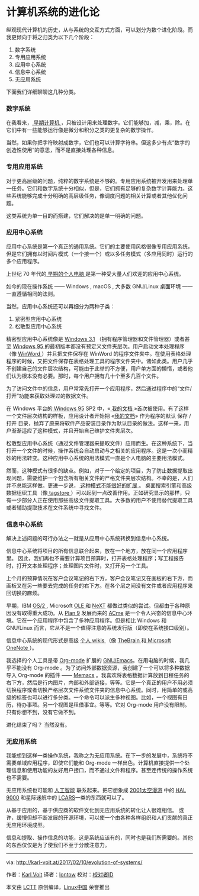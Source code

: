 计算机系统的进化论
======
纵观现代计算机的历史，从与系统的交互方式方面，可以划分为数个进化阶段。而我更倾向于将之归类为以下几个阶段：

1.  数字系统
2.  专用应用系统
3.  应用中心系统
4.  信息中心系统
5.  无应用系统



下面我们详细聊聊这几种分类。

### 数字系统

在我看来，[ 早期计算机 ][1]，只被设计用来处理数字。它们能够加，减，乘，除。在它们中有一些能够运行像是微分和积分之类的更复杂的数学操作。

当然，如果你把字符映射成数字，它们也可以计算字符串。但这多少有点“数字的创造性使用”的意思，而不是直接处理各种信息。

### 专用应用系统

对于更高层级的问题，纯粹的数字系统是不够的。专用应用系统被开发用来处理单一任务。它们和数字系统十分相似，但是，它们拥有足够的复杂数字计算能力。这些系统能够完成十分明确的高层级任务，像调度问题的相关计算或者其他优化问题。

这类系统为单一目的而搭建，它们解决的是单一明确的问题。

### 应用中心系统

应用中心系统是第一个真正的通用系统。它们的主要使用风格很像专用应用系统，但是它们拥有以时间片模式（一个接一个）或以多任务模式（多应用同时）运行的多个应用程序。

上世纪 70 年代的[ 早期的个人电脑 ][3]是第一种受大量人们欢迎的应用中心系统。

如今的现在操作系统 —— Windows , macOS , 大多数 GNU/Linux 桌面环境 —— 一直遵循相同的法则。

当然，应用中心系统还可以再细分为两种子类：

1.  紧密型应用中心系统
2.  松散型应用中心系统



精密型应用中心系统像是  [Windows 3.1][4] （拥有程序管理器和文件管理器）或者甚至 [ Windows 95 ][5] 的最初版本都没有预定义文件夹层次。用户启动文本处理程序（像 [ WinWord ][6]）并且把文件保存在 WinWord 的程序文件夹中。在使用表格处理程序的时候，又把文件保存在表格处理工具的程序文件夹中。诸如此类。用户几乎不创建自己的文件层次结构，可能由于此举的不方便，用户单方面的懒惰，或者他们认为根本没有必要。那时，每个用户拥有几十个至多几百个文件。

为了访问文件中的信息，用户常常先打开一个应用程序，然后通过程序中的“文件/打开”功能来获取处理过的数据文件。

 在 Windows 平台的[ Windows 95][5] SP2 中，«[ 我的文档 ][7]»首次被使用。有了这样一个文件层次结构的样板，应用设计者开始把  «[我的文档][7]» 作为程序的默认 保存 / 打开 目录，抛弃了原来将软件产品安装目录作为默认目录的做法。这样一来，用户渐渐适应了这种模式，并且开始自己维护文件夹层次。
 
 松散型应用中心系统（通过文件管理器来提取文件）应用而生。在这种系统下，当打开一个文件的时候，操作系统会自动启动与之相关的应用程序。这是一次小而精妙的用法转变。这种应用中心系统的用法模式一直是个人电脑的主要用法模式。
 
 然而，这种模式有很多的缺点。例如，对于一个给定的项目，为了防止数据提取出现问题，需要维护一个包含所有相关文件的严格文件夹层次结构。不幸的是，人们并不总能这样做。更进一步说，[ 这种模式不能很好的扩展 ][8]。 桌面搜索引擎和高级数据组织工具（像[ tagstore ][9]）可以起到一点改善作用。正如研究显示的那样，只有一少部分人正在使用那些高级文件提取工具。大多数的用户不使用替代提取工具或者辅助提取技术在文件系统中寻找文件。
 
### 信息中心系统

解决上述问题的可行办法之一就是从应用中心系统转换到信息中心系统。

信息中心系统将项目的所有信息联合起来，放在一个地方，放在同一个应用程序里。
因此，我们再也不需要计算项目预算时，打开表格处理程序；写工程报告时，打开文本处理程序；处理图片文件时，又打开另一个工具。

上个月的预算情况在客户会议笔记的右下方，客户会议笔记又在画板的右下方，而画板又在另一些要去完成的任务的右下方。在各个层之间没有文件或者应用程序来回切换的麻烦。

早期，IBM [ OS/2 ][10], Microsoft [ OLE ][11] 和 [NeXT][12] 都做过类似的尝试。但都由于各种原因没有取得重大成功。从 [ Plan 9][14] 发展而来的 [ACme][13] 是一个令人兴奋的信息中心环境。它在一个应用程序中包含了多种应用程序。但是相比 Windows 和 GNU/Linux 而言，它从不是一个值得注意的系统发行版（即使在系统接口级别）。

信息中心系统的现代形式是高级 [ 个人 wikis ][16]（像 [ TheBrain ][17]和[  Microsoft OneNote ][18]）。

我选择的个人工具是带 [Org-mode][19] 扩展的 [GNU/Emacs][20]。在用电脑的时候，我几乎不能没有 Org-mode 。为了访问外部数据资源，我创建了一个可以将多种数据导入 Org-mode 的插件 —— [Memacs][20] 。我喜欢将表格数据计算放到日程任务的右下方，然后是行内图片，内部和外部链接，等等。它是一个真正的用户不用必须切换程序或者切换严格层次文件系统文件夹的信息中心系统。同时，用简单的或高级的标签也可以进行多分类。一个命令可以派生多种视图。比如，一个视图有日历，待办事项。另一个视图是租借事宜。等等。它对 Org-mode 用户没有限制。只有你想不到，没有它做不到。

进化结束了吗？ 当然没有。

### 无应用系统

我能想到这样一类操作系统，我称之为无应用系统。在下一步的发展中，系统将不需要单域应用程序，即使它们能和 Org-mode 一样出色。计算机直接提供一个处理信息和使用功能的友好用户接口，而不通过文件和程序。甚至连传统的操作系统也不需要。

无应用系统也可能和 [人工智能][21] 联系起来。把它想象成 [2001太空漫游][23] 中的 [HAL 9000][22] 和星际迷航中的 [LCARS][24]一类的东西就可以了。

从基于应用的，基于供应商的软件文化到无应用系统的转化让人很难相信。 或许，缓慢但却不断发展的开源环境，可以使一个由各种各样组织和人们贡献的真正无应用环境成型。

信息和提取、操作信息的功能，这是系统应该有的，同时也是我们所需要的。其他的东西仅仅是为了使我们不至于分散注意力。

--------------------------------------------------------------------------------

via: http://karl-voit.at/2017/02/10/evolution-of-systems/

作者：[Karl Voit][a]
译者：[lontow](https://github.com/lontow)
校对：[校对者ID](https://github.com/校对者ID)

本文由 [LCTT](https://github.com/LCTT/TranslateProject) 原创编译，[Linux中国](https://linux.cn/) 荣誉推出

[a]:http://karl-voit.at
[1]:https://en.wikipedia.org/wiki/History_of_computing_hardware
[2]:https://en.wikipedia.org/wiki/String_%2528computer_science%2529
[3]:https://en.wikipedia.org/wiki/Xerox_Alto
[4]:https://en.wikipedia.org/wiki/Windows_3.1x
[5]:https://en.wikipedia.org/wiki/Windows_95
[6]:https://en.wikipedia.org/wiki/Microsoft_Word
[7]:https://en.wikipedia.org/wiki/My_Documents
[8]:http://karl-voit.at/tagstore/downloads/Voit2012b.pdf
[9]:http://karl-voit.at/tagstore/
[10]:https://en.wikipedia.org/wiki/OS/2
[11]:https://en.wikipedia.org/wiki/Object_Linking_and_Embedding
[12]:https://en.wikipedia.org/wiki/NeXT
[13]:https://en.wikipedia.org/wiki/Acme_%2528text_editor%2529
[14]:https://en.wikipedia.org/wiki/Plan_9_from_Bell_Labs
[15]:https://en.wikipedia.org/wiki/List_of_Plan_9_applications
[16]:https://en.wikipedia.org/wiki/Personal_wiki
[17]:https://en.wikipedia.org/wiki/TheBrain
[18]:https://en.wikipedia.org/wiki/Microsoft_OneNote
[19]:../../../../tags/emacs
[20]:https://github.com/novoid/Memacs
[21]:https://en.wikipedia.org/wiki/Artificial_intelligence
[22]:https://en.wikipedia.org/wiki/HAL_9000
[23]:https://en.wikipedia.org/wiki/2001:_A_Space_Odyssey
[24]:https://en.wikipedia.org/wiki/LCARS
